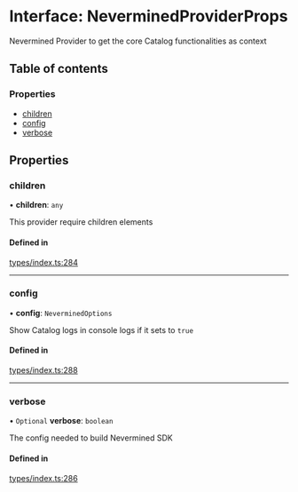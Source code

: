 # Interface: NeverminedProviderProps

Nevermined Provider to get the core Catalog functionalities as context

## Table of contents

### Properties

- [children](NeverminedProviderProps.md#children)
- [config](NeverminedProviderProps.md#config)
- [verbose](NeverminedProviderProps.md#verbose)

## Properties

### children

• **children**: `any`

This provider require children elements

#### Defined in

[types/index.ts:284](https://github.com/nevermined-io/react-components/blob/baaf4c1/catalog/src/types/index.ts#L284)

___

### config

• **config**: `NeverminedOptions`

Show Catalog logs in console logs if it sets to `true`

#### Defined in

[types/index.ts:288](https://github.com/nevermined-io/react-components/blob/baaf4c1/catalog/src/types/index.ts#L288)

___

### verbose

• `Optional` **verbose**: `boolean`

The config needed to build Nevermined SDK

#### Defined in

[types/index.ts:286](https://github.com/nevermined-io/react-components/blob/baaf4c1/catalog/src/types/index.ts#L286)
